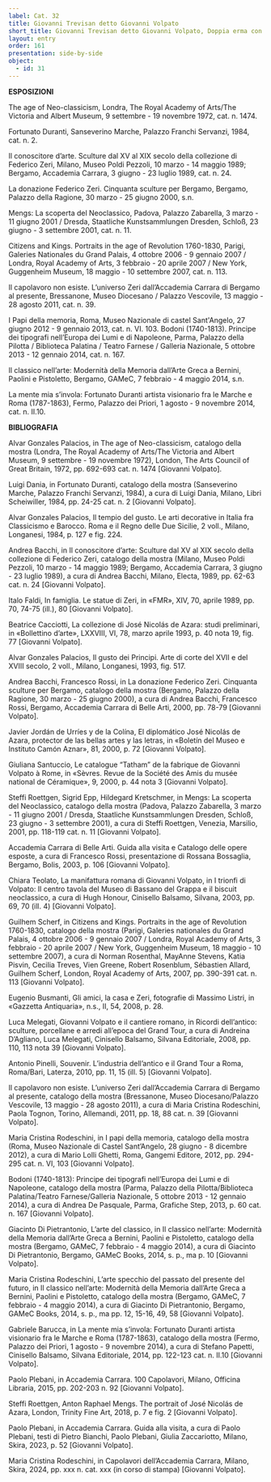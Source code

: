 ```yaml
---
label: Cat. 32
title: Giovanni Trevisan detto Giovanni Volpato
short_title: Giovanni Trevisan detto Giovanni Volpato, Doppia erma con i ritratti di Anton Raphael Mengs e José Nicolas de Azara
layout: entry
order: 161
presentation: side-by-side
object:
  - id: 31
---
```


**ESPOSIZIONI**

The age of Neo-classicism, Londra, The Royal Academy of Arts/The Victoria and Albert Museum, 9 settembre - 19 novembre 1972, cat. n. 1474.

Fortunato Duranti, Sanseverino Marche, Palazzo Franchi Servanzi, 1984, cat. n. 2.

Il conoscitore d’arte. Sculture dal XV al XIX secolo della collezione di Federico Zeri, Milano, Museo Poldi Pezzoli, 10 marzo - 14 maggio 1989; Bergamo, Accademia Carrara, 3 giugno - 23 luglio 1989, cat. n. 24. 

La donazione Federico Zeri. Cinquanta sculture per Bergamo, Bergamo, Palazzo della Ragione, 30 marzo - 25 giugno 2000, s.n.

Mengs: La scoperta del Neoclassico, Padova, Palazzo Zabarella, 3 marzo - 11 giugno 2001 / Dresda, Staatliche Kunstsammlungen Dresden, Schloß, 23 giugno - 3 settembre 2001, cat. n. 11.

Citizens and Kings. Portraits in the age of Revolution 1760-1830, Parigi, Galeries Nationales du Grand Palais, 4 ottobre 2006 - 9 gennaio 2007 / Londra, Royal Academy of Arts, 3 febbraio - 20 aprile 2007 / New York, Guggenheim Museum, 18 maggio - 10 settembre 2007, cat. n. 113.

Il capolavoro non esiste. L’universo Zeri dall’Accademia Carrara di Bergamo al presente, Bressanone, Museo Diocesano / Palazzo Vescovile, 13 maggio - 28 agosto 2011, cat. n. 39.

I Papi della memoria, Roma, Museo Nazionale di castel Sant'Angelo, 27 giugno 2012 - 9 gennaio 2013, cat. n. VI. 103. 
Bodoni (1740-1813). Principe dei tipografi nell’Europa dei Lumi e di Napoleone, Parma, Palazzo della Pilotta / Biblioteca Palatina / Teatro Farnese / Galleria Nazionale, 5 ottobre 2013 - 12 gennaio 2014, cat. n. 167.

Il classico nell’arte: Modernità della Memoria dall’Arte Greca a Bernini, Paolini e Pistoletto, Bergamo, GAMeC, 7 febbraio - 4 maggio 2014, s.n.

La mente mia s’invola: Fortunato Duranti artista visionario fra le Marche e Roma (1787-1863), Fermo, Palazzo dei Priori, 1 agosto - 9 novembre 2014, cat. n. II.10.



**BIBLIOGRAFIA**

Alvar Gonzales Palacios, in The age of Neo-classicism, catalogo della mostra (Londra, The Royal Academy of Arts/The Victoria and Albert Museum, 9 settembre - 19 novembre 1972), London, The Arts Council of Great Britain, 1972, pp. 692-693 cat. n. 1474 [Giovanni Volpato].

Luigi Dania, in Fortunato Duranti, catalogo della mostra (Sanseverino Marche, Palazzo Franchi Servanzi, 1984), a cura di Luigi Dania, Milano, Libri Scheiwiller, 1984, pp. 24-25 cat. n. 2 [Giovanni Volpato].

Alvar Gonzales Palacios, Il tempio del gusto. Le arti decorative in Italia fra Classicismo e Barocco. Roma e il Regno delle Due Sicilie, 2 voll., Milano, Longanesi, 1984, p. 127 e fig. 224.

Andrea Bacchi, in Il conoscitore d’arte: Sculture dal XV al XIX secolo della collezione di Federico Zeri, catalogo della mostra (Milano, Museo Poldi Pezzoli, 10 marzo - 14 maggio 1989; Bergamo, Accademia Carrara, 3 giugno - 23 luglio 1989), a cura di Andrea Bacchi, Milano, Electa, 1989, pp. 62-63 cat. n. 24 [Giovanni Volpato].

Italo Faldi, In famiglia. Le statue di Zeri, in «FMR», XIV, 70, aprile 1989, pp. 70, 74-75 (ill.), 80 [Giovanni Volpato].

Beatrice Cacciotti, La collezione di José Nicolás de Azara: studi preliminari, in «Bollettino d’arte», LXXVIII, VI, 78, marzo aprile 1993, p. 40 nota 19, fig. 77 [Giovanni Volpato].

Alvar Gonzales Palacios, Il gusto dei Principi. Arte di corte del XVII e del XVIII secolo, 2 voll., Milano, Longanesi, 1993, fig. 517.

Andrea Bacchi, Francesco Rossi, in La donazione Federico Zeri. Cinquanta sculture per Bergamo, catalogo della mostra (Bergamo, Palazzo della Ragione, 30 marzo - 25 giugno 2000), a cura di Andrea Bacchi, Francesco Rossi, Bergamo, Accademia Carrara di Belle Arti, 2000, pp. 78-79 [Giovanni Volpato].

Javier Jordán de Urríes y de la Colína, El diplomático José Nicolás de Azara, protector de las bellas artes y las letras, in «Boletín del Museo e Instituto Camón Aznar», 81, 2000, p. 72 [Giovanni Volpato].

Giuliana Santuccio, Le catalogue “Tatham” de la fabrique de Giovanni Volpato à Rome, in «Sèvres. Revue de la Société des Amis du musée national de Céramique», 9, 2000, p. 44 nota 3 [Giovanni Volpato].

Steffi Roettgen, Sigrid Epp, Hildegard Kretschmer, in Mengs: La scoperta del Neoclassico, catalogo della mostra (Padova, Palazzo Zabarella, 3 marzo - 11 giugno 2001 / Dresda, Staatliche Kunstsammlungen Dresden, Schloß, 23 giugno - 3 settembre 2001), a cura di Steffi Roettgen, Venezia, Marsilio, 2001, pp. 118-119 cat. n. 11 [Giovanni Volpato].

Accademia Carrara di Belle Arti. Guida alla visita e Catalogo delle opere esposte, a cura di Francesco Rossi, presentazione di Rossana Bossaglia, Bergamo, Bolis, 2003, p. 106 [Giovanni Volpato].

Chiara Teolato, La manifattura romana di Giovanni Volpato, in I trionfi di Volpato: Il centro tavola del Museo di Bassano del Grappa e il biscuit neoclassico, a cura di Hugh Honour, Cinisello Balsamo, Silvana, 2003, pp. 69, 70 (ill. 4) [Giovanni Volpato].

Guilhem Scherf, in Citizens and Kings. Portraits in the age of Revolution 1760-1830, catalogo della mostra (Parigi, Galeries nationales du Grand Palais, 4 ottobre 2006 - 9 gennaio 2007 / Londra, Royal Academy of Arts, 3 febbraio - 20 aprile 2007 / New York, Guggenheim Museum, 18 maggio - 10 settembre 2007), a cura di Norman Rosenthal, MayAnne Stevens, Katia Pisvin, Cecilia Treves, Vien Greene, Robert Rosenblum, Sébastien Allard, Guilhem Scherf, London, Royal Academy of Arts, 2007, pp. 390-391 cat. n. 113 [Giovanni Volpato].

Eugenio Busmanti, Gli amici, la casa e Zeri, fotografie di Massimo Listri, in «Gazzetta Antiquaria», n.s., II, 54, 2008, p. 28. 

Luca Melegati, Giovanni Volpato e il cantiere romano, in Ricordi dell’antico: sculture, porcellane e arredi all’epoca del Grand Tour, a cura di Andreina D’Agliano, Luca Melegati, Cinisello Balsamo, Silvana Editoriale, 2008, pp. 110, 113 nota 39 [Giovanni Volpato].

Antonio Pinelli, Souvenir. L’industria dell’antico e il Grand Tour a Roma, Roma/Bari, Laterza, 2010, pp. 11, 15 (ill. 5) [Giovanni Volpato].

Il capolavoro non esiste. L’universo Zeri dall’Accademia Carrara di Bergamo al presente, catalogo della mostra (Bressanone, Museo Diocesano/Palazzo Vescovile, 13 maggio - 28 agosto 2011), a cura di Maria Cristina Rodeschini, Paola Tognon, Torino, Allemandi, 2011, pp. 18, 88 cat. n. 39 [Giovanni Volpato].

Maria Cristina Rodeschini, in I papi della memoria, catalogo della mostra (Roma, Museo Nazionale di Castel Sant’Angelo, 28 giugno - 8 dicembre 2012), a cura di Mario Lolli Ghetti, Roma, Gangemi Editore, 2012, pp. 294-295 cat. n. VI, 103 [Giovanni Volpato].

Bodoni (1740-1813): Principe dei tipografi nell’Europa dei Lumi e di Napoleone, catalogo della mostra (Parma, Palazzo della Pilotta/Biblioteca Palatina/Teatro Farnese/Galleria Nazionale, 5 ottobre 2013 - 12 gennaio 2014), a cura di Andrea De Pasquale, Parma, Grafiche Step, 2013, p. 60 cat. n. 167 [Giovanni Volpato].

Giacinto Di Pietrantonio, L’arte del classico, in Il classico nell’arte: Modernità della Memoria dall’Arte Greca a Bernini, Paolini e Pistoletto, catalogo della mostra (Bergamo, GAMeC, 7 febbraio - 4 maggio 2014), a cura di Giacinto Di Pietrantonio, Bergamo, GAMeC Books, 2014, s. p., ma p. 10 [Giovanni Volpato].

Maria Cristina Rodeschini, L’arte specchio del passato del presente del futuro, in Il classico nell’arte: Modernità della Memoria dall’Arte Greca a Bernini, Paolini e Pistoletto, catalogo della mostra (Bergamo, GAMeC, 7 febbraio - 4 maggio 2014), a cura di Giacinto Di Pietrantonio, Bergamo, GAMeC Books, 2014, s. p., ma pp. 12, 15-16, 49, 58 [Giovanni Volpato].

Gabriele Barucca, in La mente mia s’invola: Fortunato Duranti artista visionario fra le Marche e Roma (1787-1863), catalogo della mostra (Fermo, Palazzo dei Priori, 1 agosto - 9 novembre 2014), a cura di Stefano Papetti, Cinisello Balsamo, Silvana Editoriale, 2014, pp. 122-123 cat. n. II.10 [Giovanni Volpato].

Paolo Plebani, in Accademia Carrara. 100 Capolavori, Milano, Officina Libraria, 2015, pp. 202-203 n. 92 [Giovanni Volpato].

Steffi Roettgen, Anton Raphael Mengs. The portrait of José Nicolás de Azara, London, Trinity Fine Art, 2018, p. 7 e fig. 2 [Giovanni Volpato].

Paolo Plebani, in Accademia Carrara. Guida alla visita, a cura di Paolo Plebani, testi di Pietro Bianchi, Paolo Plebani, Giulia Zaccariotto, Milano, Skira, 2023, p. 52 [Giovanni Volpato].

Maria Cristina Rodeschini, in Capolavori dell’Accademia Carrara, Milano, Skira, 2024, pp. xxx n. cat. xxx (in corso di stampa) [Giovanni Volpato].
